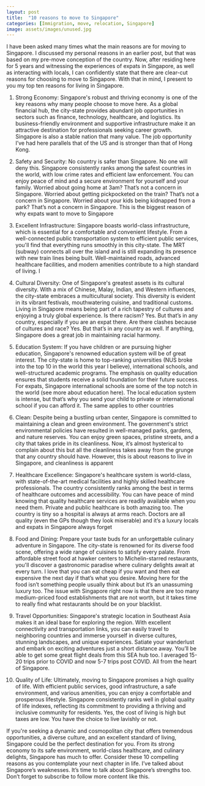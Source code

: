 ```yaml
---
layout: post
title:  "10 reasons to move to Singapore"
categories: [Immigration, move, relocation, Singapore]
image: assets/images/unused.jpg
---
```


I have been asked many times what the main reasons are for moving to Singapore. I discussed my personal reasons in an earlier post, but that was based on my pre-move conception of the country. Now, after residing here for 5 years and witnessing the experiences of expats in Singapore, as well as interacting with locals, I can confidently state that there are clear-cut reasons for choosing to move to Singapore. With that in mind, I present to you my top ten reasons for living in Singapore.

1. Strong Economy: Singapore's robust and thriving economy is one of the key reasons why many people choose to move here. As a global financial hub, the city-state provides abundant job opportunities in sectors such as finance, technology, healthcare, and logistics. Its business-friendly environment and supportive infrastructure make it an attractive destination for professionals seeking career growth. Singapore is also a stable nation that many value. The job opportunity I’ve had here parallels that of the US and is stronger than that of Hong Kong.

2. Safety and Security: No country is safer than Singapore. No one will deny this. Singapore consistently ranks among the safest countries in the world, with low crime rates and efficient law enforcement. You can enjoy peace of mind and a secure environment for yourself and your family. Worried about going home at 3am? That’s not a concern in Singapore. Worried about getting pickpocketed on the train? That’s not a concern in Singapore. Worried about your kids being kidnapped from a park? That’s not a concern in Singapore. This is the biggest reason of why expats want to move to Singapore

3. Excellent Infrastructure: Singapore boasts world-class infrastructure, which is essential for a comfortable and convenient lifestyle. From a well-connected public transportation system to efficient public services, you'll find that everything runs smoothly in this city-state. The MRT (subway) connects all over the island and is still expanding its presence with new train lines being built. Well-maintained roads, advanced healthcare facilities, and modern amenities contribute to a high standard of living. I

4. Cultural Diversity: One of Singapore's greatest assets is its cultural diversity. With a mix of Chinese, Malay, Indian, and Western influences, the city-state embraces a multicultural society. This diversity is evident in its vibrant festivals, mouthwatering cuisine, and traditional customs. Living in Singapore means being part of a rich tapestry of cultures and enjoying a truly global experience. Is there racism? Yes. But that’s in any country, especially if you are an expat there. Are there clashes because of cultures and race? Yes. But that’s in any country as well. If anything, Singapore does a great job in maintaining racial harmony.

5. Education System: If you have children or are pursuing higher education, Singapore's renowned education system will be of great interest. The city-state is home to top-ranking universities (NUS broke into the top 10 in the world this year I believe), international schools, and well-structured academic programs. The emphasis on quality education ensures that students receive a solid foundation for their future success. For expats, Singapore international schools are some of the top notch in the world (see more about education here). The local education system is intense, but that’s why you send your child to private or international school if you can afford it. The same applies to other countries

6. Clean: Despite being a bustling urban center, Singapore is committed to maintaining a clean and green environment. The government's strict environmental policies have resulted in well-managed parks, gardens, and nature reserves. You can enjoy green spaces, pristine streets, and a city that takes pride in its cleanliness. Now, it’s almost hysterical to complain about this but all the cleanliness takes away from the grunge that any country should have. However, this is about reasons to live in Singapore, and cleanliness is apparent

7. Healthcare Excellence: Singapore's healthcare system is world-class, with state-of-the-art medical facilities and highly skilled healthcare professionals. The country consistently ranks among the best in terms of healthcare outcomes and accessibility. You can have peace of mind knowing that quality healthcare services are readily available when you need them. Private and public healthcare is both amazing too. The country is tiny so a hospital is always at arms reach. Doctors are all quality (even the GPs though they look miserable) and it’s a luxury locals and expats in Singapore always forget

8. Food and Dining: Prepare your taste buds for an unforgettable culinary adventure in Singapore. The city-state is renowned for its diverse food scene, offering a wide range of cuisines to satisfy every palate. From affordable street food at hawker centers to Michelin-starred restaurants, you'll discover a gastronomic paradise where culinary delights await at every turn. I love that you can eat cheap if you want and then eat expensive the next day if that’s what you desire. Moving here for the food isn’t something people usually think about but it’s an unassuming luxury too. The issue with Singapore right now is that there are too many medium-priced food establishments that are not worth, but it takes time to really find what restaurants should be on your blacklist.

9. Travel Opportunities: Singapore's strategic location in Southeast Asia makes it an ideal base for exploring the region. With excellent connectivity and transportation links, you can easily travel to neighboring countries and immerse yourself in diverse cultures, stunning landscapes, and unique experiences. Satiate your wanderlust and embark on exciting adventures just a short distance away. You’ll be able to get some great flight deals from this SEA hub too. I averaged 15-20 trips prior to COVID and now 5-7 trips post COVID. All from the heart of Singapore. 

10. Quality of Life: Ultimately, moving to Singapore promises a high quality of life. With efficient public services, good infrastructure, a safe environment, and various amenities, you can enjoy a comfortable and prosperous lifestyle. Singapore consistently ranks well in global quality of life indexes, reflecting its commitment to providing a thriving and inclusive community for residents. Yes, the cost of living is high but taxes are low. You have the choice to live lavishly or not.

If you're seeking a dynamic and cosmopolitan city that offers tremendous opportunities, a diverse culture, and an excellent standard of living, Singapore could be the perfect destination for you. From its strong economy to its safe environment, world-class healthcare, and culinary delights, Singapore has much to offer. Consider these 10 compelling reasons as you contemplate your next chapter in life. I’ve talked about Singapore’s weaknesses. It’s time to talk about Singapore’s strengths too. Don’t forget to subscribe to follow more content like this. 

